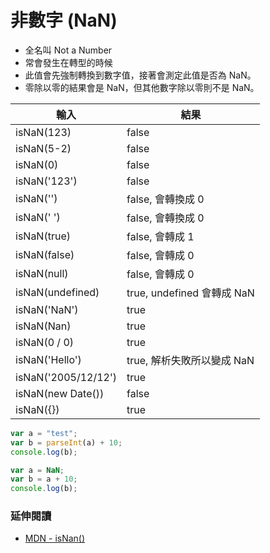 # 非數字 (NaN)

* 全名叫 Not a Number
* 常會發生在轉型的時候
* 此值會先強制轉換到數字值，接著會測定此值是否為 NaN。
* 零除以零的結果會是 NaN，但其他數字除以零則不是 NaN。

<!-- Number.isNaN(Number(value)); -->

輸入                  | 結果
---------------------|----------
isNaN(123)           | false
isNaN(5-2)           | false
isNaN(0)             | false
isNaN('123')         | false
isNaN('')            | false, 會轉換成 0
isNaN(' ')           | false, 會轉換成 0
isNaN(true)          | false, 會轉成 1
isNaN(false)         | false, 會轉成 0
isNaN(null)          | false, 會轉成 0
isNaN(undefined)     | true, undefined 會轉成 NaN
isNaN('NaN')         | true
isNaN(Nan)           | true
isNaN(0 / 0)         | true
isNaN('Hello')       | true, 解析失敗所以變成 NaN
isNaN('2005/12/12')  | true
isNaN(new Date())    | false
isNaN({})            | true

```js
var a = "test";
var b = parseInt(a) + 10;
console.log(b);
```
<!-- NaN -->

```js
var a = NaN;
var b = a + 10;
console.log(b);
```
<!-- NaN -->

### 延伸閱讀

* [MDN - isNan()](https://developer.mozilla.org/zh-TW/docs/Web/JavaScript/Reference/Global_Objects/isNaN#描述)